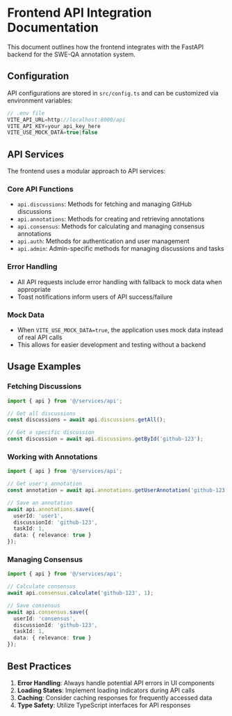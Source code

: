 
# Frontend API Integration Documentation

This document outlines how the frontend integrates with the FastAPI backend for the SWE-QA annotation system.

## Configuration

API configurations are stored in `src/config.ts` and can be customized via environment variables:

```typescript
// .env file
VITE_API_URL=http://localhost:8000/api
VITE_API_KEY=your_api_key_here
VITE_USE_MOCK_DATA=true|false
```

## API Services

The frontend uses a modular approach to API services:

### Core API Functions

- `api.discussions`: Methods for fetching and managing GitHub discussions
- `api.annotations`: Methods for creating and retrieving annotations
- `api.consensus`: Methods for calculating and managing consensus annotations
- `api.auth`: Methods for authentication and user management
- `api.admin`: Admin-specific methods for managing discussions and tasks

### Error Handling

- All API requests include error handling with fallback to mock data when appropriate
- Toast notifications inform users of API success/failure

### Mock Data

- When `VITE_USE_MOCK_DATA=true`, the application uses mock data instead of real API calls
- This allows for easier development and testing without a backend

## Usage Examples

### Fetching Discussions

```typescript
import { api } from '@/services/api';

// Get all discussions
const discussions = await api.discussions.getAll();

// Get a specific discussion
const discussion = await api.discussions.getById('github-123');
```

### Working with Annotations

```typescript
import { api } from '@/services/api';

// Get user's annotation
const annotation = await api.annotations.getUserAnnotation('github-123', 'user1', 1);

// Save an annotation
await api.annotations.save({
  userId: 'user1',
  discussionId: 'github-123',
  taskId: 1,
  data: { relevance: true }
});
```

### Managing Consensus

```typescript
import { api } from '@/services/api';

// Calculate consensus
await api.consensus.calculate('github-123', 1);

// Save consensus
await api.consensus.save({
  userId: 'consensus',
  discussionId: 'github-123',
  taskId: 1,
  data: { relevance: true }
});
```

## Best Practices

1. **Error Handling**: Always handle potential API errors in UI components
2. **Loading States**: Implement loading indicators during API calls
3. **Caching**: Consider caching responses for frequently accessed data
4. **Type Safety**: Utilize TypeScript interfaces for API responses

